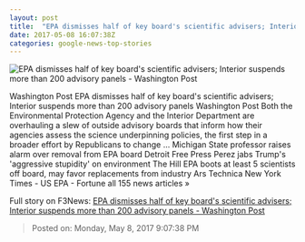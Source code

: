 ```yaml
---
layout: post
title:  "EPA dismisses half of key board's scientific advisers; Interior suspends more than 200 advisory panels - Washington Post"
date: 2017-05-08 16:07:38Z
categories: google-news-top-stories
---
```


![EPA dismisses half of key board's scientific advisers; Interior suspends more than 200 advisory panels - Washington Post](https://img.washingtonpost.com/rf/image_1484w/2010-2019/WashingtonPost/2017/04/29/Production/Daily/A-Section/Images/668169314.jpg)

Washington Post EPA dismisses half of key board's scientific advisers; Interior suspends more than 200 advisory panels Washington Post Both the Environmental Protection Agency and the Interior Department are overhauling a slew of outside advisory boards that inform how their agencies assess the science underpinning policies, the first step in a broader effort by Republicans to change ... Michigan State professor raises alarm over removal from EPA board Detroit Free Press Perez jabs Trump's 'aggressive stupidity' on environment The Hill EPA boots at least 5 scientists off board, may favor replacements from industry Ars Technica New York Times - US EPA - Fortune all 155 news articles »


Full story on F3News: [EPA dismisses half of key board's scientific advisers; Interior suspends more than 200 advisory panels - Washington Post](http://www.f3nws.com/n/EdVrtF)

> Posted on: Monday, May 8, 2017 9:07:38 PM
